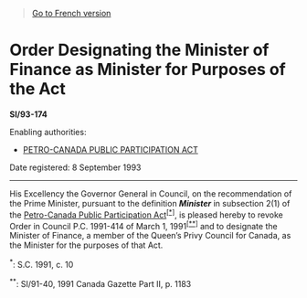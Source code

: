 > [Go to French version](/fr/Règlements/Textes%20réglementaires/93/174.md)

# Order Designating the Minister of Finance as Minister for Purposes of the Act

**SI/93-174**

Enabling authorities: 
- [PETRO-CANADA PUBLIC PARTICIPATION ACT](/en/Acts/Statutes%20of%20Canada/1991/c.%2010.md)

Date registered: 8 September 1993

----------

His Excellency the Governor General in Council, on the recommendation of the Prime Minister, pursuant to the definition ***Minister*** in subsection 2(1) of the [Petro-Canada Public Participation Act](/en/Acts/Statutes%20of%20Canada/1991/c.%2010.md)<sup><a href='#fn_SI-93-174_e_hq_6523'>[*]</a></sup>, is pleased hereby to revoke Order in Council P.C. 1991-414 of March 1, 1991<sup><a href='#fn_SI-93-174_e_hq_6524'>[**]</a></sup> and to designate the Minister of Finance, a member of the Queen’s Privy Council for Canada, as the Minister for the purposes of that Act.

<a name='fn_SI-93-174_e_hq_6523'><sup>*</sup></a>: S.C. 1991, c. 10<br />

<a name='fn_SI-93-174_e_hq_6524'><sup>**</sup></a>: SI/91-40, 1991 Canada Gazette Part II, p. 1183<br />


